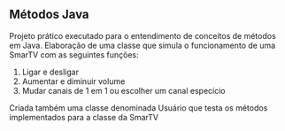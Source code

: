 ## Métodos Java

Projeto prático executado para o entendimento de conceitos de métodos em Java.
Elaboração de uma classe que simula o funcionamento de uma SmarTV com as seguintes funções:
1) Ligar e desligar
2) Aumentar e diminuir volume
3) Mudar canais de 1 em 1 ou escolher um canal especício

Criada também uma classe denominada Usuário que testa os métodos implementados para a classe da SmarTV